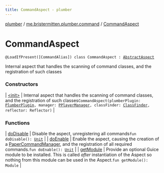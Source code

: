 ```yaml
---
title: CommandAspect - plumber
---
```


[plumber](../../index.html) / [me.bristermitten.plumber.command](../index.html) / [CommandAspect](./index.html)

# CommandAspect

`@LoadIfPresent([CommandAlias]) class CommandAspect : `[`AbstractAspect`](../../me.bristermitten.plumber.aspect/-abstract-aspect/index.html)

Internal aspect that handles the scanning of command classes, and the registration of such classes

### Constructors

| [&lt;init&gt;](-init-.html) | Internal aspect that handles the scanning of command classes, and the registration of such classes`CommandAspect(plumberPlugin: `[`PlumberPlugin`](../../me.bristermitten.plumber/-plumber-plugin/index.html)`, manager: `[`PPlayerManager`](../../me.bristermitten.plumber.struct.player/-p-player-manager/index.html)`, classFinder: `[`ClassFinder`](../../me.bristermitten.plumber.reflection/-class-finder/index.html)`, reflector: Reflector)` |

### Functions

| [doDisable](do-disable.html) | Disable the aspect, unregistering all commands`fun doDisable(): `[`Unit`](https://kotlinlang.org/api/latest/jvm/stdlib/kotlin/-unit/index.html) |
| [doEnable](do-enable.html) | Enable the aspect, causing the creation of a [PaperCommandManager](#), and the registration of all required commands.`fun doEnable(): `[`Unit`](https://kotlinlang.org/api/latest/jvm/stdlib/kotlin/-unit/index.html) |
| [getModule](get-module.html) | Provide an optional Guice module to be installed. This is called *after* instantiation of the Aspect so nothing from this module can be used in the Aspect.`fun getModule(): Module` |

